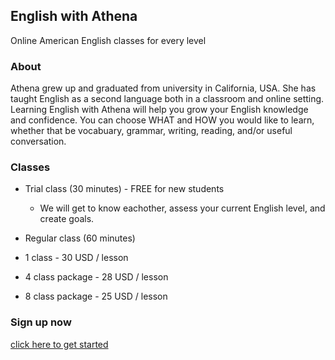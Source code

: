 ## English with Athena
Online American English classes for every level

### About 
Athena grew up and graduated from university in California, USA. She has taught English as a second language both in a classroom and online setting. Learning English with Athena will help you grow your English knowledge and confidence. You can choose WHAT and HOW you would like to learn, whether that be vocabuary, grammar, writing, reading, and/or useful conversation.

### Classes
* Trial class (30 minutes) - FREE for new students
  * We will get to know eachother, assess your current English level, and create goals. 

* Regular class (60 minutes) 
* 1 class - 30 USD / lesson   
* 4 class package - 28 USD / lesson
* 8 class package - 25 USD / lesson

### Sign up now
[click here to get started](https://forms.gle/JTfaTrS5VFAvW6Tz5)
